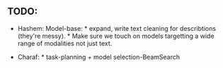 ## TODO:
* Hashem: Model-base:
        * expand, write text cleaning for describtions (they're messy).
        * Make sure we touch on models targetting a wide range of modalities not just text.

* Charaf: 
        * task-planning + model selection-BeamSearch